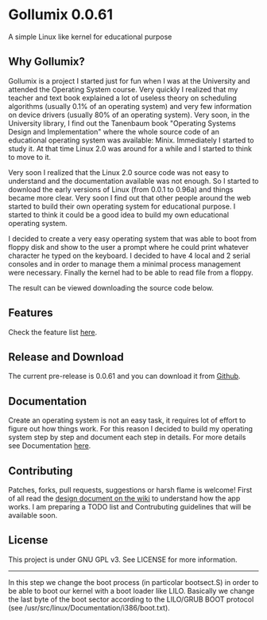 # Gollumix 0.0.61

A simple Linux like kernel for educational purpose

## Why Gollumix?

Gollumix is a project I started just for fun when I was at the University and attended the Operating System course. Very quickly I realized that my teacher and text book explained a lot of useless theory on scheduling algorithms (usually 0.1% of an operating system) and very few information on device drivers (usually 80% of an operating system). Very soon, in the University library, I find out the Tanenbaum book "Operating Systems Design and Implementation" where the whole source code of an educational operating system was available: Minix. Immediately I started to study it. At that time Linux 2.0 was around for a while and I started to think to move to it.

Very soon I realized that the Linux 2.0 source code was not easy to understand and the documentation available was not enough. So I started to download the early versions of Linux (from 0.0.1 to 0.96a) and things became more clear. Very soon I find out that other people around the web started to build their own operating system for educational purpose. I started to think it could be a good idea to build my own educational operating system.

I decided to create a very easy operating system that was able to boot from floppy disk and show to the user a prompt where he could print whatever character he typed on the keyboard. I decided to have 4 local and 2 serial consoles and in order to manage them a minimal process management were necessary. Finally the kernel had to be able to read file from a floppy.

The result can be viewed downloading the source code below.

## Features

Check the feature list [here](https://github.com/sasadangelo/gollumix/wiki).

## Release and Download

The current pre-release is 0.0.61 and you can download it from [Github](https://github.com/sasadangelo/gollumix/releases).

## Documentation

Create an operating system is not an easy task, it requires lot of effort to figure out how things work. For this reason I decided to build my operating system step by step and document each step in details. For more details see Documentation [here](https://github.com/sasadangelo/gollumix/wiki).

## Contributing

Patches, forks, pull requests, suggestions or harsh flame is welcome! First of all read the [design document on the wiki](https://github.com/sasadangelo/gollumix/wiki/Design) to understand how the app works. I am preparing a TODO list and Contrubuting guidelines that will be available soon.

## License

This project is under GNU GPL v3. See LICENSE for more information.

----------------------------------------------------------------------------------------------
In this step we change the boot process (in particolar bootsect.S) in order
to be able to boot our kernel with a boot loader like LILO.
Basically we change the last byte of the boot sector according to the
LILO/GRUB BOOT protocol (see /usr/src/linux/Documentation/i386/boot.txt).
